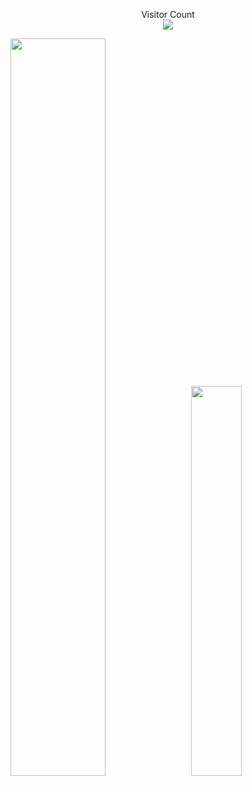 
<p align="center"> 
  Visitor Count<br>
  <img src="https://profile-counter.glitch.me/ctrl-alt-caleb/count.svg" />
</p>

<div class='container'>
<img style="height: auto; width: 55%;" class="img" src="https://github-readme-stats.vercel.app/api?username=ctrl-alt-caleb&show_icons=true&theme=blue-green" />
&nbsp;
<img style="height: auto; width: 40%;" class="img" src="https://github-readme-stats.vercel.app/api/top-langs/?username=ctrl-alt-caleb&theme=blue-green&langs_count=8&layout=compact" /></div>
</div>

